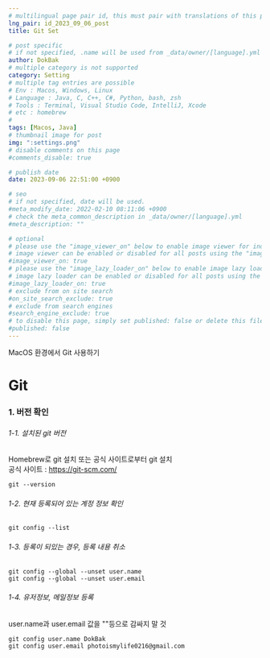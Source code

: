 ```yaml
---
# multilingual page pair id, this must pair with translations of this page. (This name must be unique)
lng_pair: id_2023_09_06_post
title: Git Set

# post specific
# if not specified, .name will be used from _data/owner/[language].yml
author: DokBak
# multiple category is not supported
category: Setting
# multiple tag entries are possible
# Env : Macos, Windows, Linux
# Language : Java, C, C++, C#, Python, bash, zsh
# Tools : Terminal, Visual Studio Code, IntelliJ, Xcode
# etc : homebrew
#
tags: [Macos, Java]
# thumbnail image for post
img: ":settings.png"
# disable comments on this page
#comments_disable: true

# publish date
date: 2023-09-06 22:51:00 +0900

# seo
# if not specified, date will be used.
#meta_modify_date: 2022-02-10 08:11:06 +0900
# check the meta_common_description in _data/owner/[language].yml
#meta_description: ""

# optional
# please use the "image_viewer_on" below to enable image viewer for individual pages or posts (_posts/ or [language]/_posts folders).
# image viewer can be enabled or disabled for all posts using the "image_viewer_posts: true" setting in _data/conf/main.yml.
#image_viewer_on: true
# please use the "image_lazy_loader_on" below to enable image lazy loader for individual pages or posts (_posts/ or [language]/_posts folders).
# image lazy loader can be enabled or disabled for all posts using the "image_lazy_loader_posts: true" setting in _data/conf/main.yml.
#image_lazy_loader_on: true
# exclude from on site search
#on_site_search_exclude: true
# exclude from search engines
#search_engine_exclude: true
# to disable this page, simply set published: false or delete this file
#published: false
---
```


<!-- outline-start -->

MacOS 환경에서 Git 사용하기

<!-- outline-end -->

# Git
### 1. 버전 확인
###### 1-1. 설치된 git 버전  
Homebrew로 git 설치 또는 공식 사이트로부터 git 설치  
공식 사이트 : https://git-scm.com/  

```
git --version
```
###### 1-2. 현재 등록되어 있는 계정 정보 확인 
```
git config --list
```
###### 1-3. 등록이 되있는 경우, 등록 내용 취소
```
git config --global --unset user.name
git config --global --unset user.email
```
###### 1-4. 유저정보, 메일정보 등록
user.name과 user.email 값을 ""등으로 감싸지 말 것  
```
git config user.name DokBak
git config user.email photoismylife0216@gmail.com
```
